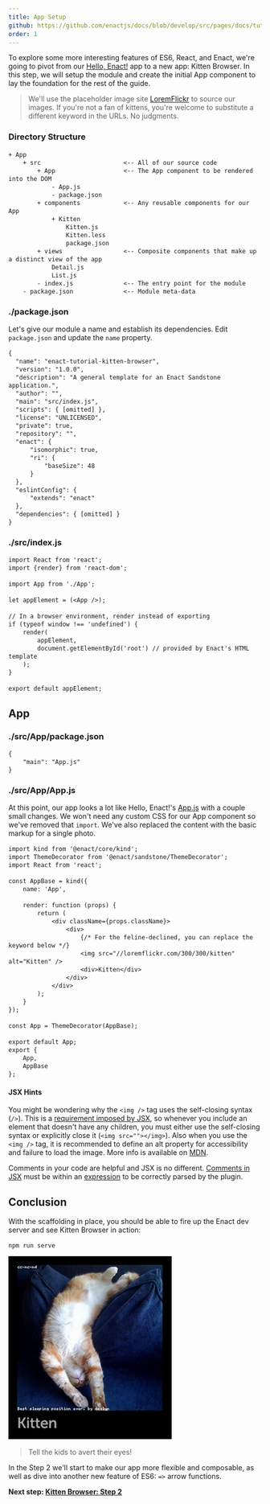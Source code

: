 ```yaml
---
title: App Setup
github: https://github.com/enactjs/docs/blob/develop/src/pages/docs/tutorials/tutorial-kitten-browser/app-setup/index.md
order: 1
---
```


<!--
* Concept: App Scaffolding
* Concept: JSX - syntax and comments
-->

To explore some more interesting features of ES6, React, and Enact, we're going to pivot from our
[Hello, Enact!](../../tutorial-hello-enact/) app to a new app: Kitten Browser. In this step, we will setup the
module and create the initial App component to lay the foundation for the rest of
the guide.

> We'll use the placeholder image site [LoremFlickr](http://loremflickr.com/) to source our images.
> If you're not a fan of kittens, you're welcome to substitute a different keyword in the URLs.  No judgments.

### Directory Structure

	+ App
		+ src						<-- All of our source code
			+ App					<-- The App component to be rendered into the DOM
				- App.js
				- package.json
			+ components			<-- Any reusable components for our App
				+ Kitten
					Kitten.js
					Kitten.less
					package.json
			+ views					<-- Composite components that make up a distinct view of the app
				Detail.js
				List.js
			- index.js				<-- The entry point for the module
		- package.json				<-- Module meta-data

### ./package.json

Let's give our module a name and establish its dependencies.  Edit `package.json` and update the `name` property.

	{
	  "name": "enact-tutorial-kitten-browser",
	  "version": "1.0.0",
      "description": "A general template for an Enact Sandstone application.",
      "author": "",
      "main": "src/index.js",
      "scripts": { [omitted] },
      "license": "UNLICENSED",
      "private": true,	
      "repository": "",
      "enact": {
          "isomorphic": true,
		  "ri": {
			  "baseSize": 48
		  }
      },
      "eslintConfig": {
          "extends": "enact"
      },
      "dependencies": { [omitted] }
	}

### ./src/index.js

	import React from 'react';
	import {render} from 'react-dom';
	
	import App from './App';
	
	let appElement = (<App />);
	
	// In a browser environment, render instead of exporting
	if (typeof window !== 'undefined') {
		render(
			appElement,
			document.getElementById('root') // provided by Enact's HTML template
		);
	}
	
	export default appElement;

## App

### ./src/App/package.json

	{
		"main": "App.js"
	}

### ./src/App/App.js

At this point, our app looks a lot like Hello, Enact!'s [App.js](../../tutorial-hello-enact/kind#srcappappjs)
with a couple small changes. We won't need any custom CSS for our App component so we've removed that
`import`. We've also replaced the content with the basic markup for a single photo.

	import kind from '@enact/core/kind';
	import ThemeDecorator from '@enact/sandstone/ThemeDecorator';
	import React from 'react';
	
	const AppBase = kind({
		name: 'App',
	
		render: function (props) {
			return (
				<div className={props.className}>
					<div>
						{/* For the feline-declined, you can replace the keyword below */}
						<img src="//loremflickr.com/300/300/kitten" alt="Kitten" />
						<div>Kitten</div>
					</div>
				</div>
			);
		}
	});
	
	const App = ThemeDecorator(AppBase);
	
	export default App;
	export {
		App, 
		AppBase
	};


#### JSX Hints

You might be wondering why the `<img />` tag uses the self-closing syntax (`/>`). This is a
[requirement imposed by JSX](https://facebook.github.io/react/tips/self-closing-tag.html), so
whenever you include an element that doesn't have any children, you must either use the self-closing
syntax or explicitly close it (`<img src=""></img>`). Also when you use the `<img />` tag, it is recommended to define an alt property for accessibility and failure to load the image. More info is available on [MDN](https://developer.mozilla.org/en-US/docs/Web/HTML/Element/img).

Comments in your code are helpful and JSX is no different. [Comments in JSX](https://facebook.github.io/react/docs/jsx-in-depth.html#comments)
must be within an [expression](https://facebook.github.io/react/docs/jsx-in-depth.html#javascript-expressions) to be correctly
parsed by the plugin.

## Conclusion

With the scaffolding in place, you should be able to fire up the Enact dev server and see
Kitten Browser in action:

	npm run serve

![Kitten Browser Step 1](KittenBrowser-Step1.png)
> Tell the kids to avert their eyes!

In the Step 2 we'll start to make our app more flexible and composable,
as well as dive into another new feature of ES6: `=>` arrow functions.

**Next step: [Kitten Browser: Step 2](../reusable-components/)**
